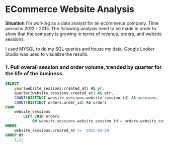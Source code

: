 # ECommerce Website Analysis

**Situation** I'm working as a data analyst for an ecommerce company. Time period is 2012 - 2015. The following analysis need to be made in order to show that the company is growing in terms of revenue, orders, and website sessions. 

I used MYSQL to do my SQL queries and house my data. Google Looker Studio was used to visualize the results. 

### 1.  Pull overall session and order volume, trended by quarter for the life of the business. 

```SQL
SELECT 
    year(website_sessions.created_at) AS yr,
    quarter(website_sessions.created_at) AS qtr,
    COUNT(DISTINCT website_sessions.website_session_id) AS sessions, 
    COUNT(DISTINCT orders.order_id) AS orders
FROM 
	website_sessions
		LEFT JOIN orders
			ON website_sessions.website_session_id = orders.website_session_id 
WHERE 
	website_sessions.created_at <= '2015-03-20'
GROUP BY 
	1,2;
```
